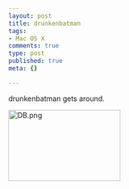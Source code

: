 ```yaml
--- 
layout: post
title: drunkenbatman
tags: 
- Mac OS X
comments: true
type: post
published: true
meta: {}

---
```

drunkenbatman gets around.

  <img alt="DB.png" src="http://www.brethorsting.com/blog/archives/images/DB.png" width="222" height="141" />
